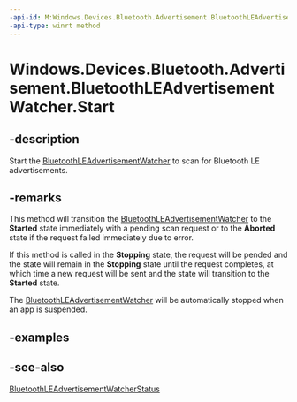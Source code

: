 ----api-id: M:Windows.Devices.Bluetooth.Advertisement.BluetoothLEAdvertisementWatcher.Start
-api-type: winrt method
---<!-- Method syntaxpublic void Start()--># Windows.Devices.Bluetooth.Advertisement.BluetoothLEAdvertisementWatcher.Start## -descriptionStart the [BluetoothLEAdvertisementWatcher](bluetoothleadvertisementwatcher.md) to scan for Bluetooth LE advertisements.## -remarksThis method will transition the [BluetoothLEAdvertisementWatcher](bluetoothleadvertisementwatcher.md) to the **Started** state immediately with a pending scan request or to the **Aborted** state if the request failed immediately due to error.If this method is called in the **Stopping** state, the request will be pended and the state will remain in the **Stopping** state until the request completes, at which time a new request will be sent and the state will transition to the **Started** state.The [BluetoothLEAdvertisementWatcher](bluetoothleadvertisementwatcher.md) will be automatically stopped when an app is suspended.## -examples## -see-also[BluetoothLEAdvertisementWatcherStatus](bluetoothleadvertisementwatcherstatus.md)